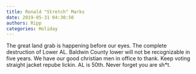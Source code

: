 ```yaml
---
title: Ronald "Stretch" Marks
date: 2019-05-31 04:30:50
authors: Ripp
categories: Holiday
---
```


 The great land grab is happening before our eyes. The complete destruction of Lower AL. Baldwin County lower will not be recognizable in five  years. We have our good christian men in office to thank. Keep voting straight jacket repube lickin. AL is 50th. Never forget you are sh*t.